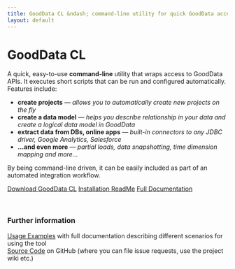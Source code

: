 ```yaml
---
title: GoodData CL &ndash; command-line utility for quick GoodData access
layout: default
---
```


# GoodData CL
A quick, easy-to-use **command-line** utility that wraps access to GoodData APIs. It executes short scripts that can be run and configured automatically. Features include:

 * **create projects** &mdash; <em>allows you to automatically create new projects on the fly</em>
 * **create a data model** &mdash; <em>helps you describe relationship in your data and create a logical data model in GoodData</em>
 * **extract data from DBs, online apps** &mdash; <em>built-in connectors to any JDBC driver, Google Analytics, Salesforce</em>
 * **…and even more** &mdash; *partial loads, data snapshotting, time dimension mapping and more…*

By being command-line driven, it can be easily included as part of an automated integration workflow.
            
<a class="greenButton" href="http://github.com/gooddata/GoodData-CL/downloads">Download GoodData CL</a>
<a class="greenButton" href="/gooddata-cl/install.html">Installation ReadMe</a>
<a class="greenButton" href="/gooddata-cl/documentation.html">Full Documentation</a>
            
<div><br>
    <h3>Further information</h3>
    <a href="/gooddata-cl/examples/">Usage Examples</a> with full documentation describing different scenarios for using the tool<br>
    <a href="http://github.com/gooddata/GoodData-CL/">Source Code</a> on GitHub (where you can file issue requests, use the project wiki etc.)<br>
</div>